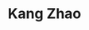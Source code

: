 ﻿---
# Display name
title: Kang Zhao
weight: 3

# Username (this should match the folder name)
authors:
- KangZhao

# Is this the primary user of the site?
superuser: false

# Role/position
role: Visting Postgraduate Student

# Organizations/Affiliations
organizations:
- name: Tsinghua University
  url: "https://www.tsinghua.edu.cn/"

# Short bio (displayed in user profile at end of posts)
bio: My research direction is entity relationship extraction.

interests:
- Artificial Intelligence
- Natrual Language Processing
- Entity Relationship Extraction
- Multitask Learning
- Graph Represents Learning

education:
  courses:
  - course: Computer Science Research Intern
    institution: Tsinghua University
    year: 2020
  - course: Computer Science Postgraduate Student
    institution: Hebei University of Science and Technology
    year: 2019


# Social/Academic Networking
# For available icons, see: https://sourcethemes.com/academic/docs/page-builder/#icons
#   For an email link, use "fas" icon pack, "envelope" icon, and a link in the
#   form "mailto:your-email@example.com" or "#contact" for contact widget.
social:
- icon: envelope
  icon_pack: fas
  link: 'mailto:zhaok7878@gmail.com'  # For a direct email link, use "mailto:test@example.org".
# - icon: twitter
#   icon_pack: fab
#  link: https://twitter.com/GeorgeCushen
# - icon: google-scholar
#   icon_pack: ai
#  link: https://scholar.google.co.uk/citations?user=sIwtMXoAAAAJ
- icon: github
  icon_pack: fab
  link: https://github.com/QFXY
# Link to a PDF of your resume/CV from the About widget.
# To enable, copy your resume/CV to `static/files/cv.pdf` and uncomment the lines below.
# - icon: cv
#   icon_pack: ai
#   link: files/cv.pdf

# Enter email to display Gravatar (if Gravatar enabled in Config)
email: "zhaok7878@gmail.com"

# Organizational groups that you belong to (for People widget)
#   Set this to `[]` or comment out if you are not using People widget.
user_groups:
- Visting Postgraduate Student
---


